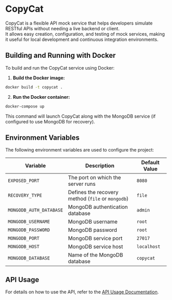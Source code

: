 # CopyCat

CopyCat is a flexible API mock service that helps developers simulate RESTful APIs without needing a live backend or client.  
It allows easy creation, configuration, and testing of mock services, making it useful for local development and continuous integration environments.  

## Building and Running with Docker

To build and run the CopyCat service using Docker:

1. **Build the Docker image:**

```bash
docker build -t copycat .
```

2. **Run the Docker container:**

```bash
docker-compose up
```

This command will launch CopyCat along with the MongoDB service (if configured to use MongoDB for recovery).

## Environment Variables

The following environment variables are used to configure the project:

| Variable                | Description                                       | Default Value |
|-------------------------|---------------------------------------------------|---------------|
| `EXPOSED_PORT`          | The port on which the server runs                 | `8080`        |
| `RECOVERY_TYPE`         | Defines the recovery method (`file` or `mongodb`) | `file`        |
| `MONGODB_AUTH_DATABASE` | MongoDB authentication database                   | `admin`       |
| `MONGODB_USERNAME`      | MongoDB username                                  | `root`        |
| `MONGODB_PASSWORD`      | MongoDB password                                  | `root`        |
| `MONGODB_PORT`          | MongoDB service port                              | `27017`       |
| `MONGODB_HOST`          | MongoDB service host                              | `localhost`   |
| `MONGODB_DATABASE`      | Name of the MongoDB database                      | `copycat`     |

## API Usage

For details on how to use the API, refer to the [API Usage Documentation](./api-usage.md).
